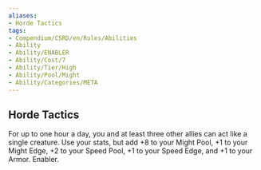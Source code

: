 ```yaml
---
aliases:
- Horde Tactics
tags:
- Compendium/CSRD/en/Rules/Abilities
- Ability
- Ability/ENABLER
- Ability/Cost/7
- Ability/Tier/High
- Ability/Pool/Might
- Ability/Categories/META
---
```


  
## Horde Tactics  
For up to one hour a day, you and at least three other allies can act like a single creature. Use your stats, but add +8 to your Might Pool, +1 to your Might Edge, +2 to your Speed Pool, +1 to your Speed Edge, and +1 to your Armor. Enabler. 